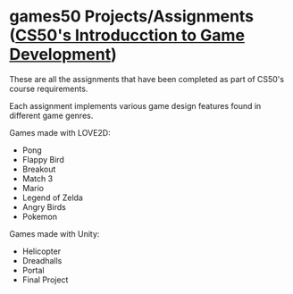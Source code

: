 # games50 Projects/Assignments ([CS50's Introducction to Game Development](https://cs50.harvard.edu/games/2018/))
These are all the assignments that have been completed as part of CS50's course requirements.

Each assignment implements various game design features found in different game genres.

Games made with LOVE2D:
- Pong
- Flappy Bird
- Breakout
- Match 3
- Mario
- Legend of Zelda
- Angry Birds
- Pokemon

Games made with Unity:
- Helicopter
- Dreadhalls
- Portal
- Final Project
